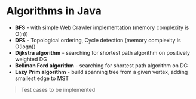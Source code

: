 # Algorithms in Java

* **BFS** - with simple Web Crawler implementation (memory complexity is O(n))
* **DFS** - Topological ordering, Cycle detection (memory complexity is O(logn))
* **Dijkstra algorithm** - searching for shortest path algorithm on positively weighted DG
* **Bellman Ford algorithm** - searching for shortest path algorithm on DG
* **Lazy Prim algorithm** - build spanning tree from a given vertex, adding smallest edge to MST


>Test cases to be implemented